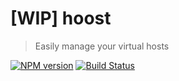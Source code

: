 # [WIP] hoost

> Easily manage your virtual hosts

[![NPM version][npm-version-image]][npm-version-url]
[![Build Status][travis-image]][travis-url]

[npm-version-image]: https://badge.fury.io/js/hoost.svg?style=flat
[npm-version-url]: https://npmjs.org/package/hoost
[travis-image]: https://travis-ci.org/fdaciuk/hoost.svg
[travis-url]: https://travis-ci.org/fdaciuk/hoost